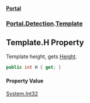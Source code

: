 #### [Portal](index.md 'index')
### [Portal.Detection](Portal.Detection.md 'Portal.Detection').[Template](Template.md 'Portal.Detection.Template')

## Template.H Property

Template height, gets [Height](GameSize.Height.md 'Portal.GameSize.Height').

```csharp
public int H { get; }
```

#### Property Value
[System.Int32](https://docs.microsoft.com/en-us/dotnet/api/System.Int32 'System.Int32')